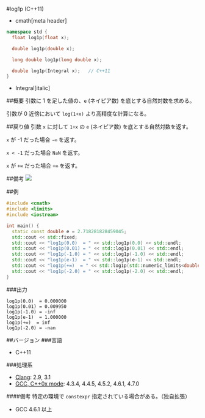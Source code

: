 #log1p (C++11)
* cmath[meta header]

```cpp
namespace std {
  float log1p(float x);

  double log1p(double x);

  long double log1p(long double x);

  double log1p(Integral x);   // C++11
}
```
* Integral[italic]

##概要
引数に 1 を足した値の、`e` (ネイピア数) を底とする自然対数を求める。

引数が 0 近傍において `log(1+x)` より高精度な計算になる。


##戻り値
引数 `x` に対して `1+x` の `e` (ネイピア数) を底とする自然対数を返す。

`x` が -1 だった場合 `-∞` を返す。

`x < -1` だった場合 `NaN` を返す。

`x` が `+∞` だった場合 `+∞` を返す。


##備考
![](https://github.com/cpprefjp/image/raw/master/reference/cmath/log1p/log1p.png)


##例
```cpp
#include <cmath>
#include <limits>
#include <iostream>

int main() {
  static const double e = 2.718281828459045;
  std::cout << std::fixed;
  std::cout << "log1p(0.0)  = " << std::log1p(0.0) << std::endl;
  std::cout << "log1p(0.01) = " << std::log1p(0.01) << std::endl;
  std::cout << "log1p(-1.0) = " << std::log1p(-1.0) << std::endl;
  std::cout << "log1p(e-1)  = " << std::log1p(e-1) << std::endl;
  std::cout << "log1p(+∞)  = " << std::log1p(std::numeric_limits<double>::infinity()) << std::endl;
  std::cout << "log1p(-2.0) = " << std::log1p(-2.0) << std::endl;
}
```

###出力
```
log1p(0.0)  = 0.000000
log1p(0.01) = 0.009950
log1p(-1.0) = -inf
log1p(e-1)  = 1.000000
log1p(+∞)  = inf
log1p(-2.0) = -nan
```

##バージョン
###言語
- C++11


###処理系
- [Clang](/implementation.md#clang): 2.9, 3.1
- [GCC, C++0x mode](/implementation.md#gcc): 4.3.4, 4.4.5, 4.5.2, 4.6.1, 4.7.0

####備考
特定の環境で `constexpr` 指定されている場合がある。（独自拡張）
- GCC 4.6.1 以上


